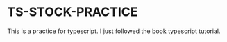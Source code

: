 # TS-STOCK-PRACTICE
This is a practice for typescript. I just followed the book typescript tutorial. 
